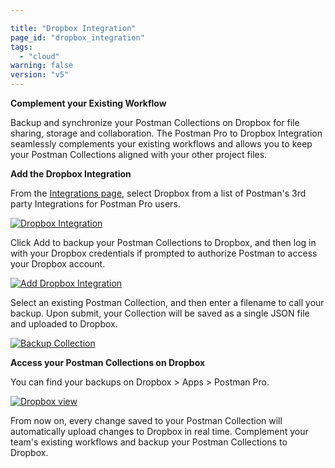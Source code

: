 ```yaml
---

title: "Dropbox Integration"
page_id: "dropbox_integration"
tags: 
  - "cloud"
warning: false
version: "v5"
---
```


**Complement your Existing Workflow**

Backup and synchronize your Postman Collections on Dropbox for file sharing, storage and collaboration.  The Postman Pro to Dropbox Integration seamlessly complements your existing workflows and allows you to keep your Postman Collections aligned with your other project files. 

**Add the Dropbox Integration**

From the [Integrations page][0], select Dropbox from a list of Postman's 3rd party Integrations for Postman Pro users.

[![Dropbox Integration](https://s3.amazonaws.com/postman-static-getpostman-com/postman-docs/dropINT.png)][1]

Click Add to backup your Postman Collections to Dropbox, and then log in with your Dropbox credentials if prompted to authorize Postman to access your Dropbox account.  

[![Add Dropbox Integration](https://s3.amazonaws.com/postman-static-getpostman-com/postman-docs/dropbox_add.png)][2]

Select an existing Postman Collection, and then enter a filename to call your backup. Upon submit, your Collection will be saved as a single JSON file and uploaded to Dropbox.

[![Backup Collection](https://s3.amazonaws.com/postman-static-getpostman-com/postman-docs/dropbox_backup.png)][3]

**Access your Postman Collections on Dropbox**

You can find your backups on Dropbox > Apps > Postman Pro.

[![Dropbox view](https://s3.amazonaws.com/postman-static-getpostman-com/postman-docs/dropbox_view.png)][4]

From now on, every change saved to your Postman Collection will automatically upload changes to Dropbox in real time. Complement your team's existing workflows and backup your Postman Collections to Dropbox. 

[0]: https://app.getpostman.com/dashboard/integrations
[1]: https://s3.amazonaws.com/postman-static-getpostman-com/postman-docs/dropINT.png
[2]: https://s3.amazonaws.com/postman-static-getpostman-com/postman-docs/dropbox_add.png
[3]: https://s3.amazonaws.com/postman-static-getpostman-com/postman-docs/dropbox_backup.png
[4]: https://s3.amazonaws.com/postman-static-getpostman-com/postman-docs/dropbox_view.png
